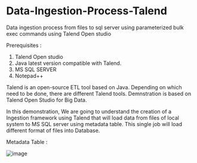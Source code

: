 # Data-Ingestion-Process-Talend
Data ingestion process from files to sql server using parameterized bulk exec commands using Talend Open studio

Prerequisites :
1. Talend Open studio 
2. Java latest version compatible with Talend.
3. MS SQL SERVER
4. Notepad++


Talend is an open-source ETL tool based on Java. Depending on which need to be done, there are different Talend tools. Demnstration is based on Talend Open Studio for Big Data.

In this demonstration, We are going to understand the creation of a Ingestion framework using Talend that will load data from files of local system to MS SQL server using metadata table. This single job will load different format of files into Database. 


Metadata Table :

![image](https://user-images.githubusercontent.com/102896115/161420001-0e580ea1-949c-4387-a138-d8374224f5d0.png)
